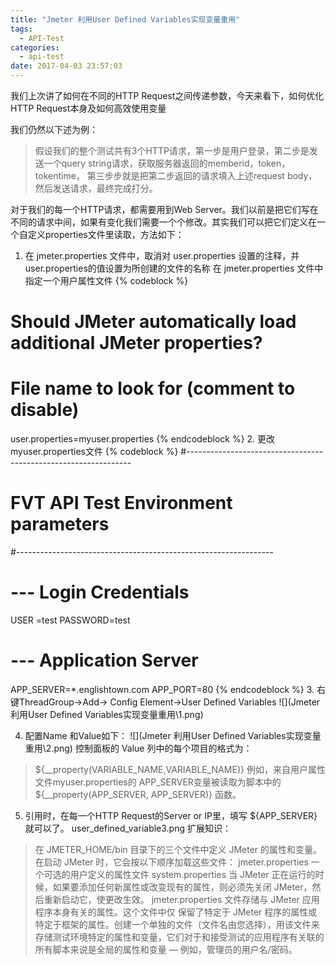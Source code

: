 ```yaml
---
title: "Jmeter 利用User Defined Variables实现变量重用"
tags:
  - API-Test
categories:
  - api-test
date: 2017-04-03 23:57:03
---
```

我们上次讲了如何在不同的HTTP Request之间传递参数，今天来看下，如何优化 HTTP Request本身及如何高效使用变量
<!--more-->
我们仍然以下述为例：
>假设我们的整个测试共有3个HTTP请求，第一步是用户登录，第二步是发送一个query string请求，获取服务器返回的memberid，token，tokentime， 第三步步就是把第二步返回的请求填入上述request body，然后发送请求，最终完成打分。

对于我们的每一个HTTP请求，都需要用到Web Server。我们以前是把它们写在不同的请求中间，如果有变化我们需要一个个修改。其实我们可以把它们定义在一个自定义properties文件里读取，方法如下：

1. 在 jmeter.properties 文件中，取消对 user.properties 设置的注释，并 user.properties的值设置为所创建的文件的名称
在 jmeter.properties 文件中指定一个用户属性文件
{% codeblock %}
# Should JMeter automatically load additional JMeter properties?
# File name to look for (comment to disable)
user.properties=myuser.properties
{% endcodeblock %}
2. 更改myuser.properties文件
{% codeblock %}
#----------------------------------------------------------------
# FVT API Test Environment parameters
#----------------------------------------------------------------
#
# --- Login Credentials
USER =test
PASSWORD=test
#
# --- Application Server
APP_SERVER=*.englishtown.com
APP_PORT=80
{% endcodeblock %}
3. 右键ThreadGroup->Add-> Config Element->User Defined Variables
![](Jmeter 利用User Defined Variables实现变量重用\1.png)

4. 配置Name 和Value如下：
![](Jmeter 利用User Defined Variables实现变量重用\2.png)
控制面板的 Value 列中的每个项目的格式为：
>${__property(VARIABLE_NAME,VARIABLE_NAME)}
例如，来自用户属性文件myuser.properties的 APP_SERVER变量被读取为脚本中的 ${__property(APP_SERVER, APP_SERVER)} 函数。

5. 引用时，在每一个HTTP Request的Server or IP里，填写 ${APP_SERVER}就可以了。
user_defined_variable3.png
扩展知识：
>在 JMETER_HOME/bin 目录下的三个文件中定义 JMeter 的属性和变量。在启动 JMeter 时，它会按以下顺序加载这些文件：
jmeter.properties
一个可选的用户定义的属性文件
system.properties
当 JMeter 正在运行的时候，如果要添加任何新属性或改变现有的属性，则必须先关闭 JMeter，然后重新启动它，使更改生效。
jmeter.properties 文件存储与 JMeter 应用程序本身有关的属性。这个文件中仅 保留了特定于 JMeter 程序的属性或特定于框架的属性。创建一个单独的文件（文件名由您选择），用该文件来存储测试环境特定的属性和变量，它们对于和接受测试的应用程序有关联的所有脚本来说是全局的属性和变量 — 例如，管理员的用户名/密码。
